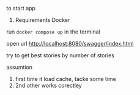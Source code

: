 to start app 

1. Requirements Docker 

run `docker compose up` in the terminal 

open url [http://localhost:8080/swagger/index.html](http://localhost:8080/swagger/index.html)


try to get best stories by number of stories 

assumtion 
1. first time it load cache, tacke some time 
2. 2nd other works corectley 
